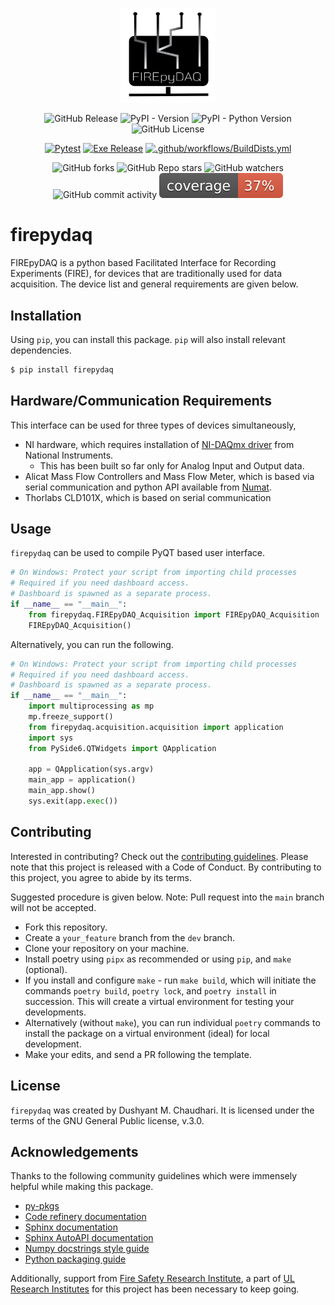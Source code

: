 <p align="center">
  <img src="firepydaq/assets/FIREpyDAQDark.png" alt= “FIREpyDAQ” width="30%" height="30%">
</p> 

<div align="center">

<!-- Releases -->
![GitHub Release](https://img.shields.io/github/v/release/ulfsri/firepydaq?style=flat-square&labelColor=black&color=blue)
![PyPI - Version](https://img.shields.io/pypi/v/firepydaq?style=flat-square&labelColor=black&color=blue)
![PyPI - Python Version](https://img.shields.io/pypi/pyversions/firepydaq?style=flat-square&labelColor=black&color=blue)
![GitHub License](https://img.shields.io/github/license/ulfsri/firepydaq?style=flat-square&labelColor=black&color=blue)

<!-- Workflows -->
[![Pytest](https://github.com/ulfsri/firepydaq/actions/workflows/RunPytest.yml/badge.svg?branch=main)](https://github.com/ulfsri/firepydaq/actions/workflows/RunPytest.yml)
[![Exe Release](https://github.com/ulfsri/firepydaq/actions/workflows/MakeExe.yml/badge.svg)](https://github.com/ulfsri/firepydaq/actions/workflows/MakeExe.yml)
[![.github/workflows/BuildDists.yml](https://github.com/ulfsri/firepydaq/actions/workflows/BuildDists.yml/badge.svg?branch=main)](https://github.com/ulfsri/firepydaq/actions/workflows/BuildDists.yml)


<!-- Followers and usage -->
![GitHub forks](https://img.shields.io/github/forks/ulfsri/firepydaq?style=flat-square&labelColor=brown&color=green)
![GitHub Repo stars](https://img.shields.io/github/stars/ulfsri/firepydaq?style=flat-square&labelColor=brown&color=green)
![GitHub watchers](https://img.shields.io/github/watchers/ulfsri/firepydaq?style=flat-square&labelColor=brown&color=green)
![GitHub commit activity](https://img.shields.io/github/commit-activity/m/ulfsri/firepydaq?style=flat-square&labelColor=brown&color=green)
![Coverage](tests/coverage.svg)
</div>

# firepydaq

FIREpyDAQ is a python based Facilitated Interface for Recording Experiments (FIRE), for devices that are traditionally used for data acquisition. The device list and general requirements are given below.

## Installation

Using `pip`, you can install this package. `pip` will also install relevant dependencies.

```bash
$ pip install firepydaq
```
## Hardware/Communication Requirements

This interface can be used for three types of devices simultaneously,

- NI hardware, which requires installation of <a href="https://www.ni.com/en/support/downloads/drivers/download.ni-daq-mx.html#532710" target="_blank">NI-DAQmx driver</a> from National Instruments.
	- This has been built so far only for Analog Input and Output data.
- Alicat Mass Flow Controllers and Mass Flow Meter, which is based via serial communication and python API available from <a href="https://github.com/numat/alicat" target="_blank">Numat</a>.
- Thorlabs CLD101X, which is based on serial communication

## Usage

`firepydaq` can be used to compile PyQT based user interface.

```python
# On Windows: Protect your script from importing child processes
# Required if you need dashboard access.
# Dashboard is spawned as a separate process. 
if __name__ == "__main__":
    from firepydaq.FIREpyDAQ_Acquisition import FIREpyDAQ_Acquisition
    FIREpyDAQ_Acquisition()

```

Alternatively, you can run the following.
 
```python
# On Windows: Protect your script from importing child processes 
# Required if you need dashboard access.
# Dashboard is spawned as a separate process. 
if __name__ == "__main__":
	import multiprocessing as mp
	mp.freeze_support()
	from firepydaq.acquisition.acquisition import application
	import sys
	from PySide6.QTWidgets import QApplication

	app = QApplication(sys.argv)
	main_app = application()
	main_app.show()
	sys.exit(app.exec())
```

## Contributing

Interested in contributing? Check out the [contributing guidelines](docs/contributing.md). 
Please note that this project is released with a Code of Conduct. 
By contributing to this project, you agree to abide by its terms.

Suggested procedure is given below. Note: Pull request into the `main` branch will not be accepted.

- Fork this repository.
- Create a `your_feature` branch from the `dev` branch. 
- Clone your repository on your machine.
- Install poetry using `pipx` as recommended or using `pip`, and `make` (optional). 
- If you install and configure `make` - run `make build`, which will initiate the commands `poetry build`, `poetry lock`, and `poetry install` in succession. This will create a virtual environment for testing your developments.
- Alternatively (without `make`), you can run individual `poetry` commands to install the package on a virtual environment (ideal) for local development.
- Make your edits, and send a PR following the template. 

## License

`firepydaq` was created by Dushyant M. Chaudhari. It is licensed under the terms
of the GNU General Public license, v.3.0.

## Acknowledgements

Thanks to the following community guidelines which were immensely helpful while making this package.

- <a href="https://py-pkgs.org/welcome" target="_blank">py-pkgs</a>
- <a href="https://coderefinery.github.io/documentation/" target="_blank">Code refinery documentation</a>
- <a href="https://www.sphinx-doc.org/en/master/usage/index.html" target="_blank">Sphinx documentation</a>
- <a href="https://sphinx-autoapi.readthedocs.io/en/latest/" target="_blank">Sphinx AutoAPI documentation</a>
- <a href="https://numpydoc.readthedocs.io/en/latest/format.html" target="_blank">Numpy docstrings style guide</a>
- <a href="https://packaging.python.org/en/latest/" target="_blank">Python packaging guide</a>

Additionally, support from [Fire Safety Research Institute](fsri.org), a part of [UL Research Institutes](ul.org) for this project has been necessary to keep going.

